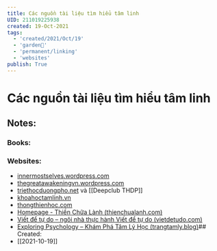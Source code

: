```yaml
---
title: Các nguồn tài liệu tìm hiểu tâm linh
UID: 211019225938
created: 19-Oct-2021
tags:
  - 'created/2021/Oct/19'
  - 'garden🏡'
  - 'permanent/linking'
  - 'websites'
publish: True
---
```

# Các nguồn tài liệu tìm hiểu tâm linh

## Notes:
### Books:

### Websites:
- [innermostselves.wordpress.com](https://innermostselves.wordpress.com/)
- [thegreatawakeningvn.wordpress.com](https://thegreatawakeningvn.wordpress.com/category/tam-linh/)
- [triethocduongpho.net](https://triethocduongpho.net/) và [[Deepclub THDP]]
- [khoahoctamlinh.vn](https://khoahoctamlinh.vn/)
- [thongthienhoc.com](http://www.thongthienhoc.com/index.html)
- [Homepage - Thiền Chữa Lành (thienchualanh.com)](https://thienchualanh.com/)
- [Viết để tự do – ngôi nhà thực hành Viết để tự do (vietdetudo.com)](https://vietdetudo.com/)
- [Exploring Psychology – Khám Phá Tâm Lý Học (trangtamly.blog)](https://trangtamly.blog/)## Created:
- [[2021-10-19]]
